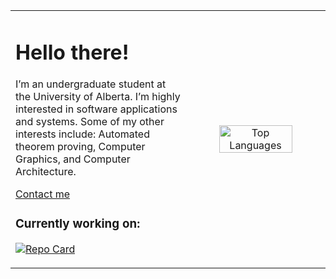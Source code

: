 <table width="100%">
  <tr>
    <td width="50%" align="left" valign="center">
      <h1>Hello there!</h1>
      <p>
        I’m an undergraduate student at the University of Alberta. I’m highly interested in software applications and systems.  
        Some of my other interests include: Automated theorem proving, Computer Graphics, and Computer Architecture. 
      </p>
      <p>
        <a href="https://www.linkedin.com/in/harsh-gill/">Contact me</a>
      </p>
      <h3>Currently working on:</h3>
      <p>
        <a href="https://github.com/349gill/lane-detection">
          <img src="https://github-readme-stats.vercel.app/api/pin/?username=349gill&repo=lane-detection&theme=dark" alt="Repo Card">
        </a>
      </p>
    </td>
    <td width="40%" align="center">
      <img src="https://github-readme-stats.vercel.app/api/top-langs/?username=349gill&theme=dark&layout=donut-vertical" alt="Top Languages" width="75%"/>
    </td>
  </tr>
</table>

